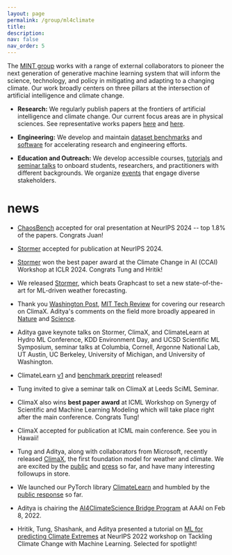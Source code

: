 ```yaml
---
layout: page
permalink: /group/ml4climate
title: 
description: 
nav: false
nav_order: 5
---
```



<!-- Climate change is the defining challenge for the future of human civilization. For many decades, data-driven solutions have been a key component for understanding climate science, and efforts in mitigating and adapting to climate change. However, data science is undergoing a paradigm shift, driven in large by the development of modern generative AI systems that can play complex games, write stories, generate art, and much more.   -->

The [MINT group](https://aditya-grover.github.io/group/members) works with a range of external collaborators to pioneer the next generation of generative machine learning system that will inform the science, technology, and policy in mitigating and adapting to a changing climate. Our work broadly centers on three pillars at the intersection of artificial intelligence and climate change.

* **Research:** We regularly publish papers at the frontiers of artificial intelligence and climate change. Our current focus areas are in physical sciences. See representative works papers [here](https://arxiv.org/abs/2301.10343) and [here](https://www.nature.com/articles/s41586-020-1994-5).

* **Engineering:** We develop and maintain [dataset benchmarks](https://arxiv.org/abs/2402.00712) and [software](https://github.com/aditya-grover/climate-learn) for accelerating research and engineering efforts.

* **Education and Outreach:** We develop accessible courses, [tutorials](https://www.climatechange.ai/papers/neurips2022/114) and [seminar talks](https://www.youtube.com/watch?v=aCQa3EDAK_s) to onboard students, researchers, and practitioners with different backgrounds. We organize [events](https://ai4climatescience.github.io/) that engage diverse stakeholders.


# news

* [ChaosBench](https://arxiv.org/abs/2402.00712) accepted for oral presentation at NeurIPS 2024 -- top 1.8% of the papers. Congrats Juan!

* [Stormer](https://arxiv.org/abs/2312.03876) accepted for publication at NeurIPS 2024. 
  
* [Stormer](https://arxiv.org/abs/2312.03876) won the best paper award at the Climate Change in AI (CCAI) Workshop at ICLR 2024. Congrats Tung and Hritik!
  
* We released [Stormer](https://arxiv.org/abs/2312.03876), which beats Graphcast to set a new state-of-the-art for ML-driven weather forecasting. 
  
* Thank you [Washington Post](https://www.washingtonpost.com/weather/2023/09/21/hurricane-lee-artificial-intelligence-forecasting/), [MIT Tech Review](https://www.technologyreview.com/2023/11/14/1083366/google-deepminds-weather-ai-can-forecast-extreme-weather-quicker-and-more-accurately/) for covering our research on ClimaX. Aditya's comments on the field more broadly appeared in [Nature](https://www.nature.com/articles/d41586-023-03552-y) and [Science](https://www.science.org/content/article/ai-churns-out-lightning-fast-forecasts-good-weather-agencies).


* Aditya gave keynote talks on  Stormer, ClimaX, and ClimateLearn at Hydro ML Conference, KDD Environment Day, and UCSD Scientific ML Symposium, seminar talks at Columbia, Cornell, Argonne National Lab, UT Austin, UC Berkeley, University of Michigan, and University of Washington.
  
* ClimateLearn [v1](https://github.com/aditya-grover/climate-learn) and [benchmark preprint](https://arxiv.org/abs/2307.01909) released!


* Tung invited to give a seminar talk on ClimaX at Leeds SciML Seminar.

* ClimaX also wins **best paper award** at ICML Workshop on Synergy of Scientific and Machine Learning Modeling which will take place right after the main conference. Congrats Tung!

* ClimaX accepted for publication at ICML main conference. See you in Hawaii! 

* Tung and Aditya, along with collaborators from Microsoft, recently released [ClimaX](https://arxiv.org/abs/2301.10343), the first foundation model for weather and climate. We are excited by the [public](https://twitter.com/tungnd_13/status/1618642574427959296) and [press](https://www.marktechpost.com/2023/01/29/microsoft-research-introduces-climax-a-flexible-and-generalizable-deep-learning-model-for-weather-and-climate-science/) so far, and have many interesting followups in store.

* We launched our PyTorch library [ClimateLearn](/blog/2023/climate-learn/) and humbled by the [public response](https://twitter.com/adityagrover_/status/1613975759206625281?s=20) so far.

* Aditya is chairing the [AI4ClimateScience Bridge Program](https://ai4climatescience.github.io/) at AAAI on Feb 8, 2022. 

* Hritik, Tung, Shashank, and Aditya presented a tutorial on [ML for predicting Climate Extremes](https://www.climatechange.ai/papers/neurips2022/114) at NeurIPS 2022 workshop on Tackling Climate Change with Machine Learning. Selected for spotlight!
